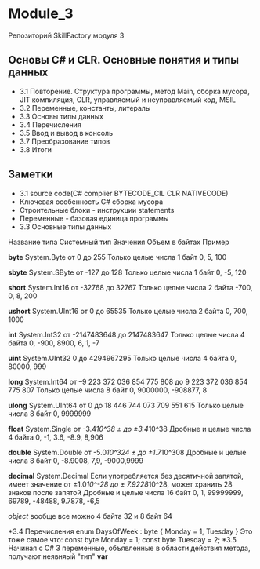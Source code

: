 # Module_3
Репозиторий SkillFactory модуля 3
## Основы С# и CLR. Основные понятия и типы данных
* 3.1 Повторение. Структура программы, метод Main, сборка мусора, JIT компиляция, CLR, управляемый и неуправляемый код, MSIL
* 3.2 Переменные, константы, литералы
* 3.3 Основы типы данных
* 3.4 Перечисления
* 3.5 Ввод и вывод в консоль
* 3.7 Преобразование типов
* 3.8 Итоги
## Заметки 
*  3.1 source code(C# complier BYTECODE_CIL CLR NATIVECODE)
*  Ключевая особенность C#  сборка мусора
*  Строительные блоки - инструкции statements
*  Переменные - базовая единица программы
*  3.3 Основные типы данных

Название типа	Системный тип	Значения	Объем в байтах	Пример

**byte**	System.Byte	от 0 до 255
Только целые числа 1 байт	0, 5, 100

**sbyte**	System.SByte	от -127 до 128
Только целые числа 1 байт	0, -5, 120

**short**	System.Int16	от -32768 до 32767
Только целые числа 2 байта	-700, 0, 8, 200

**ushort**	System.UInt16	от 0 до 65535
Только целые числа 2 байта	0, 700, 1000

**int**	System.Int32	от -2147483648 до 2147483647
Только целые числа 4 байта	0, -900, 8900, 6, 1, -7

**uint**	System.UInt32	0 до 4294967295
Только целые числа 4 байта	0, 80000, 999

**long**	System.Int64	от –9 223 372 036 854 775 808 до 9 223 372 036 854 775 807
Только целые числа 8 байт	0, 9000000, -908877, 8

**ulong**	System.UInt64	от 0 до 18 446 744 073 709 551 615
Только целые числа 8 байт	0, 9999999

**float**	System.Single	от -3.4*10^38 ± до ±3.4*10^38 
Дробные и целые числа 4 байта	0, -1, 3.6, -8.9, 8,906

**double**	System.Double	от -5.0*10^324 ± до ±1.7*10^308
Дробные и целые числа 8 байт	0, -8.9008, 7,9, -9000,9999

**decimal**	System.Decimal	Если употребляется без десятичной запятой, 
имеет значение от ±1.0*10^-28 до ± 7.9228*10^28, 
может хранить 28 знаков после запятой
Дробные и целые числа 16 байт	0, 1, 99999999, 69789, -48488, 9.7878, -6,5

*object* вообще все можно 4 байта 32 и 8 байт 64

*3.4 Перечисления
enum DaysOfWeek : byte
{
    Monday = 1,
    Tuesday
}
Это тоже самое что:
const byte Monday = 1;
const byte Tuesday = 2;
*3.5 Начиная с C# 3 переменные, объявленные в области действия метода, 
получают неявняый "тип" **var**